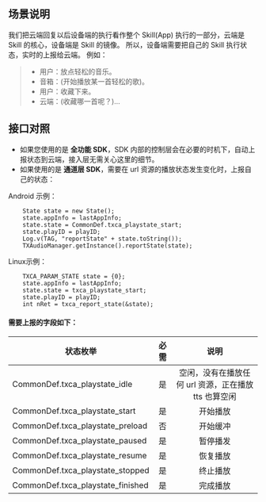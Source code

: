 ## 场景说明
我们把云端回复以后设备端的执行看作整个 Skill(App) 执行的一部分，云端是 Skill 的核心，设备端是 Skill 的镜像。
所以，设备端需要把自己的 Skill 执行状态，实时的上报给云端。
例如：
>* 用户：放点轻松的音乐。
>* 音箱：(开始播放某一首轻松的歌)。
>* 用户：收藏下来。
>* 云端：(收藏哪一首呢？)...

## 接口对照
- 如果您使用的是 **全功能 SDK**，SDK 内部的控制层会在必要的时机下，自动上报状态到云端，接入层无需关心这里的细节。
- 如果使用的是 **通道层 SDK**，需要在 url 资源的播放状态发生变化时，上报自己的状态：

Android 示例：
```
    State state = new State();
    state.appInfo = lastAppInfo;
    state.state = CommonDef.txca_playstate_start;
    state.playID = playID;
    Log.v(TAG, "reportState" + state.toString());
    TXAudioManager.getInstance().reportState(state);
```
Linux示例：
```
    TXCA_PARAM_STATE state = {0};
    state.appInfo = lastAppInfo;
    state.state = txca_playstate_start;
    state.playID = playID;
    int nRet = txca_report_state(&state);
```

#### 需要上报的字段如下：

| 状态枚举        |  必需        |  说明  |
| --------       | :-----:    | :----:  |
| CommonDef.txca_playstate_idle        |   是    |   空闲，没有在播放任何 url 资源，正在播放 tts 也算空闲   |
| CommonDef.txca_playstate_start        |   是    |  开始播放  |
| CommonDef.txca_playstate_preload        |   否    |  开始缓冲  |
| CommonDef.txca_playstate_paused      |   是    |  暂停播发  |
| CommonDef.txca_playstate_resume      |   是    |  恢复播放  |
| CommonDef.txca_playstate_stopped      |   是    |  终止播放  |
| CommonDef.txca_playstate_finished      |   是    |  完成播放  |
